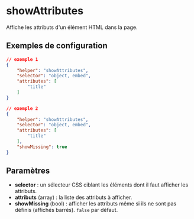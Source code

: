 # showAttributes

Affiche les attributs d'un élément HTML dans la page.

## Exemples de configuration

```json
// exemple 1
{
    "helper": "showAttributes",
    "selector": "object, embed",
    "attributes": [
        "title"
    ]
}

// exemple 2
{
    "helper": "showAttributes",
    "selector": "object, embed",
    "attributes": [
        "title"
    ],
    "showMissing": true
}
```

## Paramètres

* **selector** : un sélecteur CSS ciblant les éléments dont il faut afficher les attributs.
* **attributs** (array) : la liste des attributs à afficher.
* **showMissing** (bool) : afficher les attributs même si ils ne sont pas définis (affichés barrés). `false` par défaut.
